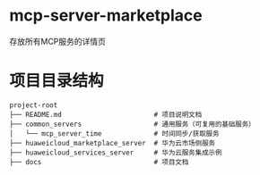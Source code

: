 # mcp-server-marketplace
存放所有MCP服务的详情页

# 项目目录结构

~~~
project-root
├── README.md                       # 项目说明文档
├── common_servers                  # 通用服务（可复用的基础服务）
│   └── mcp_server_time             # 时间同步/获取服务
├── huaweicloud_marketplace_server  # 华为云市场侧服务
├── huaweicloud_services_server     # 华为云服务集成示例
├── docs                            # 项目文档
~~~

